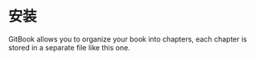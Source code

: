 # 安装

GitBook allows you to organize your book into chapters, each chapter is stored in a separate file like this one.

